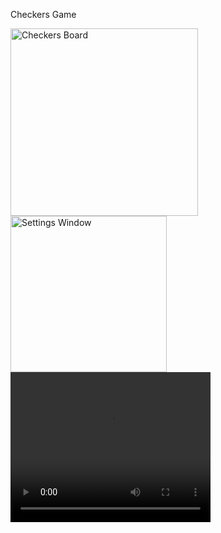 Checkers Game

<img width="300" alt="Checkers Board" src="https://github.com/OferPeery/CheckersGame/assets/90853508/ae918ce5-0498-4d38-ae97-ef0e86baaafc">

<img width="250" alt="Settings Window" src="https://github.com/OferPeery/CheckersGame/assets/90853508/6dfc478b-7f7c-487e-98b8-fda9781de162">

<video width="320" height="240" controls>
    <source src="https://github.com/OferPeery/CheckersGame/assets/90853508/b03e2edc-61d2-4c0f-a179-e39d5fe91fe5a28937385095e5581de1ac3bdd8ba6dbb674e402" type="video/mp4">
</video>

